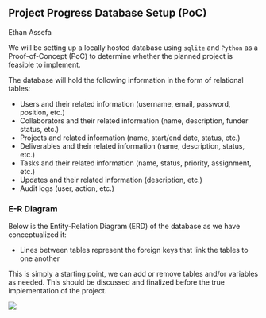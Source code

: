 ## Project Progress Database Setup (PoC)
Ethan Assefa

We will be setting up a locally hosted database using `sqlite` and `Python` as a Proof-of-Concept (PoC) to determine whether the planned project is feasible to implement. 

The database will hold the following information in the form of relational tables:
- Users and their related information (username, email, password, position, etc.)
- Collaborators and their related information (name, description, funder status, etc.)
- Projects and related information (name, start/end date, status, etc.)
- Deliverables and their related information (name, description, status, etc.)
- Tasks and their related information (name, status, priority, assignment, etc.)
- Updates and their related information (description, etc.)
- Audit logs (user, action, etc.)

### E-R Diagram
Below is the Entity-Relation Diagram (ERD) of the database as we have conceptualized it:
- Lines between tables represent the foreign keys that link the tables to one another

This is simply a starting point, we can add or remove tables and/or variables as needed. This should be discussed and finalized before the true implementation of the project.

![](https://drive.google.com/file/d/1GrEhF7ES8mGUljo9fqnP-tkHko3McRaH/view?usp=sharing)
